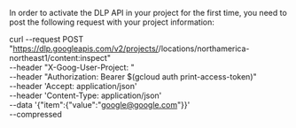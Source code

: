 In order to activate the DLP API in your project for the first time, you need to post the following request with your project information:

curl --request POST \
 "https://dlp.googleapis.com/v2/projects/<YOUR-PROJECT-ID>/locations/northamerica-northeast1/content:inspect" \
      --header "X-Goog-User-Project: <YOUR-PROJECT-ID>" \
      --header "Authorization: Bearer $(gcloud auth print-access-token)" \
      --header 'Accept: application/json' \
      --header 'Content-Type: application/json' \
      --data '{"item":{"value":"google@google.com"}}' \
      --compressed